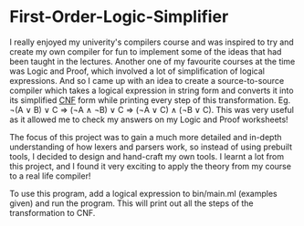 # First-Order-Logic-Simplifier

I really enjoyed my univerity's compilers course and was inspired to try and create my own compiler for fun to implement some of the ideas that had been taught in the lectures. Another one of my favourite courses at the time was Logic and Proof, which involved a lot of simplification of logical expressions. And so I came up with an idea to create a source-to-source compiler which takes a logical expression in string form and converts it into its simplified [CNF](https://en.wikipedia.org/wiki/Conjunctive_normal_form) form while printing every step of this transformation. Eg. ¬(A ∨ B) ∨ C => (¬A ∧ ¬B) ∨ C => (¬A ∨ C) ∧ (¬B ∨ C). This was very useful as it allowed me to check my answers on my Logic and Proof worksheets!

The focus of this project was to gain a much more detailed and in-depth understanding of how lexers and parsers work, so instead of using prebuilt tools, I decided to design and hand-craft my own tools. I learnt a lot from this project, and I found it very exciting to apply the theory from my course to a real life compiler! 

To use this program, add a logical expression to bin/main.ml (examples given) and run the program. This will print out all the steps of the transformation to CNF. 
